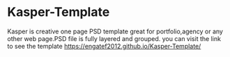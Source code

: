 # Kasper-Template
Kasper is creative one page PSD template great for portfolio,agency or any other web page.PSD file is fully layered and grouped.
you can visit the link to see the template https://engatef2012.github.io/Kasper-Template/
